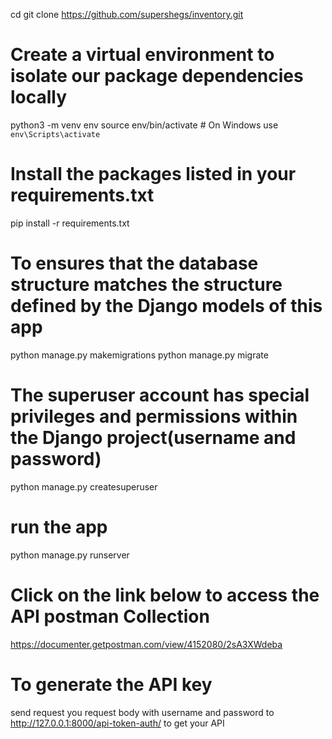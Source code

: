 cd <your folder name>
git clone https://github.com/supershegs/inventory.git


# Create a virtual environment to isolate our package dependencies locally
python3 -m venv env
source env/bin/activate  # On Windows use `env\Scripts\activate`

# Install the packages listed in your requirements.txt
pip install -r requirements.txt


# To ensures that the database structure matches the structure defined by the Django models of this app

python manage.py makemigrations
python manage.py migrate


# The superuser account has special privileges and permissions within the Django project(username and password)
python manage.py createsuperuser


# run the app
python manage.py runserver


# Click on the link below to access the API postman Collection

https://documenter.getpostman.com/view/4152080/2sA3XWdeba

# To generate the API key

send request you request body with username and password to http://127.0.0.1:8000/api-token-auth/ to get your API







